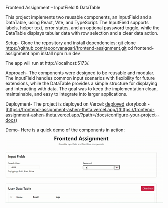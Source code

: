 Frontend Assignment – InputField & DataTable

This project implements two reusable components, an InputField and a DataTable, using React, Vite, and TypeScript. The InputField supports labels, helper text, error states,
and an optional password toggle, while the DataTable displays tabular data with row selection and a clear data action.

Setup-
Clone the repository and install dependencies:
git clone https://github.com/apoorvanagari/frontend-assignment.git
cd frontend-assignment
npm install
npm run dev

The app will run at http://localhost:5173/.

Approach-
The components were designed to be reusable and modular. The InputField handles common input scenarios with flexibility for future extensions, while the DataTable provides a 
simple structure for displaying and interacting with data. The goal was to keep the implementation clean, maintainable, and easy to integrate into larger applications.

Deployment-
The project is deployed on Vercel:
[deployed](https://frontend-assignment-demo-beta.vercel.app/)
storybook - [https://frontend-assignment-ashen-theta.vercel.app/](https://frontend-assignment-ashen-theta.vercel.app/?path=/docs/configure-your-project--docs)

Demo-
Here is a quick demo of the components in action:![Demo](./screenshots/frontend-assignment.gif)


